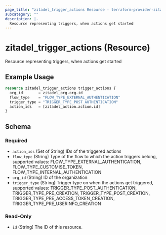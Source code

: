 ```yaml
---
page_title: "zitadel_trigger_actions Resource - terraform-provider-zitadel"
subcategory: ""
description: |-
  Resource representing triggers, when actions get started
---
```


# zitadel_trigger_actions (Resource)

Resource representing triggers, when actions get started

## Example Usage

```terraform
resource zitadel_trigger_actions trigger_actions {
  org_id       = zitadel_org.org.id
  flow_type    = "FLOW_TYPE_EXTERNAL_AUTHENTICATION"
  trigger_type = "TRIGGER_TYPE_POST_AUTHENTICATION"
  action_ids   = [zitadel_action.action.id]
}
```

<!-- schema generated by tfplugindocs -->
## Schema

### Required

- `action_ids` (Set of String) IDs of the triggered actions
- `flow_type` (String) Type of the flow to which the action triggers belong, supported values: FLOW_TYPE_EXTERNAL_AUTHENTICATION, FLOW_TYPE_CUSTOMISE_TOKEN, FLOW_TYPE_INTERNAL_AUTHENTICATION
- `org_id` (String) ID of the organization
- `trigger_type` (String) Trigger type on when the actions get triggered, supported values: TRIGGER_TYPE_POST_AUTHENTICATION, TRIGGER_TYPE_PRE_CREATION, TRIGGER_TYPE_POST_CREATION, TRIGGER_TYPE_PRE_ACCESS_TOKEN_CREATION, TRIGGER_TYPE_PRE_USERINFO_CREATION

### Read-Only

- `id` (String) The ID of this resource.
